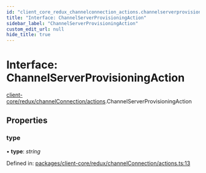 ```yaml
---
id: "client_core_redux_channelconnection_actions.channelserverprovisioningaction"
title: "Interface: ChannelServerProvisioningAction"
sidebar_label: "ChannelServerProvisioningAction"
custom_edit_url: null
hide_title: true
---
```


# Interface: ChannelServerProvisioningAction

[client-core/redux/channelConnection/actions](../modules/client_core_redux_channelconnection_actions.md).ChannelServerProvisioningAction

## Properties

### type

• **type**: *string*

Defined in: [packages/client-core/redux/channelConnection/actions.ts:13](https://github.com/xr3ngine/xr3ngine/blob/9d253dc38/packages/client-core/redux/channelConnection/actions.ts#L13)
